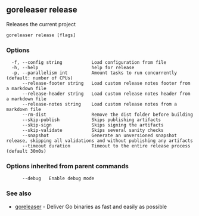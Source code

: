 ## goreleaser release

Releases the current project

```
goreleaser release [flags]
```

### Options

```
  -f, --config string           Load configuration from file
  -h, --help                    help for release
  -p, --parallelism int         Amount tasks to run concurrently (default: number of CPUs)
      --release-footer string   Load custom release notes footer from a markdown file
      --release-header string   Load custom release notes header from a markdown file
      --release-notes string    Load custom release notes from a markdown file
      --rm-dist                 Remove the dist folder before building
      --skip-publish            Skips publishing artifacts
      --skip-sign               Skips signing the artifacts
      --skip-validate           Skips several sanity checks
      --snapshot                Generate an unversioned snapshot release, skipping all validations and without publishing any artifacts
      --timeout duration        Timeout to the entire release process (default 30m0s)
```

### Options inherited from parent commands

```
      --debug   Enable debug mode
```

### See also

* [goreleaser](/cmd/goreleaser)	 - Deliver Go binaries as fast and easily as possible

